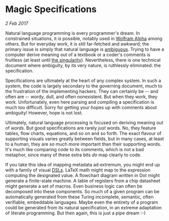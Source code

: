 Magic Specifications
=================
_2 Feb 2017_

Natural language programming is every programmer's dream. In constrained
situations, it *is* possible, notably used in [Wolfram
Alpha](http://www.wolframalpha.com/) among others. But for everyday work, it is
still far-fetched and awkward; the primary issue is simply that natural
language is
[ambiguous](http://www.seasite.niu.edu/trans/articles/Language%20Ambiguity.htm).
Trying to have a computer derive meaning out of a textbook or a coder's
comments is fruitless (at least until [the
singularity](https://en.wikipedia.org/wiki/Technological_singularity)).
Nevertheless, there is one technical document where ambiguity, by its very
nature, is ruthlessly eliminated: the specification.

Specifications are ultimately at the heart of any complex system. In such a
system, the code is largely secondary to the governing document, much to the
frustration of the implementing hackers. They can certainly be -- and often are
-- wordy, dull, and often nonexistent. But when they work, they work.
Unfortunately, even here parsing and compiling a specification is much too
difficult. Sorry for getting your hopes up with comments about ambiguity!
However, hope is not lost.

Ultimately, natural language processing is focused on deriving meaning out of
_words_. But good specifications are rarely *just* words. No, they feature
tables, flow charts, equations, and so on and so forth. The exact flavour of
supporting visuals varies greatly between fields, but in many cases, at least
to a human, they are so much more important than their supporting words. It's
much like comparing code to its comments, which is not a bad metaphor, since
many of these extra bits _do_ map clearly to code.

If you take this idea of mapping metadata ad extremum, you might end up with a
family of visual
[DSLs](https://en.wikipedia.org/wiki/Domain-specific_language). LaTeX math
might map to the expression computing the designated value. A flowchart diagram
written in Dot might generate a finite-state machine. A table of registers from
a chip datasheet might generate a set of macros. Even business logic can often
be decomposed into these components. So much of a given program can be
automatically generated from these Turing incomplete, semantic, often
verifiable, embeddable languages. Maybe even the entirety of a program could be
generated from its natural specification, in an extreme adaptation of literate
programming. But then again, this is just a pipe dream :-)
